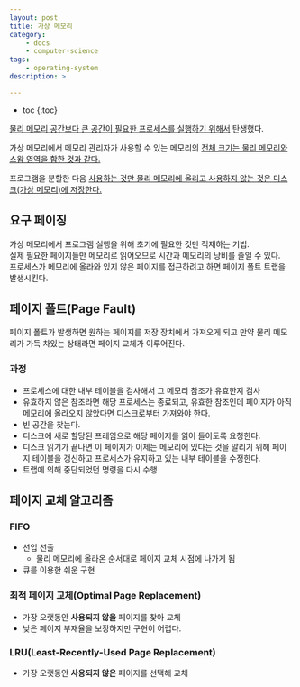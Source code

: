 ```yaml
---
layout: post
title: 가상 메모리
category:
    - docs
    - computer-science
tags:
    - operating-system
description: >

---
```

<!-- blank -->
* toc
{:toc}

<u>물리 메모리 공간보다 큰 공간이 필요한 프로세스를 실행하기 위해서</u> 탄생했다.  

가상 메모리에서 메모리 관리자가 사용할 수 있는 메모리의 <u>전체 크기는 물리 메모리와 스왑 영역을 합한 것과 같다.</u>  

프로그램을 분할한 다음 <u>사용하는 것만 물리 메모리에 올리고 사용하지 않는 것은 디스크(가상 메모리)에 저장한다.</u>  

## 요구 페이징
가상 메모리에서 프로그램 실행을 위해 초기에 필요한 것만 적재하는 기법.  
실제 필요한 페이지들만 메모리로 읽어오므로 시간과 메모리의 낭비를 줄일 수 있다.  
프로세스가 메모리에 올라와 있지 않은 페이지를 접근하려고 하면 페이지 폴트 트랩을 발생시킨다.  

## 페이지 폴트(Page Fault)
페이지 폴트가 발생하면 원하는 페이지를 저장 장치에서 가져오게 되고 만약 물리 메모리가 가득 차있는 상태라면 페이지 교체가 이루어진다.

### 과정
* 프로세스에 대한 내부 테이블을 검사해서 그 메모리 참조가 유효한지 검사
* 유효하지 않은 참조라면 해당 프로세스는 종료되고, 유효한 참조인데 페이지가 아직 메모리에 올라오지 않았다면 디스크로부터 가져와야 한다.
* 빈 공간을 찾는다.
* 디스크에 새로 할당된 프레임으로 해당 페이지를 읽어 들이도록 요청한다.
* 디스크 읽기가 끝나면 이 페이지가 이제는 메모리에 있다는 것을 알리기 위해 페이지 테이블을 갱신하고 프로세스가 유지하고 있는 내부 테이블을 수정한다.
* 트랩에 의해 중단되었던 명령을 다시 수행

## 페이지 교체 알고리즘
### FIFO
* 선입 선출
    * 물리 메모리에 올라온 순서대로 페이지 교체 시점에 나가게 됨
* 큐를 이용한 쉬운 구현

### 최적 페이지 교체(Optimal Page Replacement)
* 가장 오랫동안 **사용되지 않을** 페이지를 찾아 교체
* 낮은 페이지 부재율을 보장하지만 구현이 어렵다.

### LRU(Least-Recently-Used Page Replacement)
* 가장 오랫동안 **사용되지 않은** 페이지를 선택해 교체